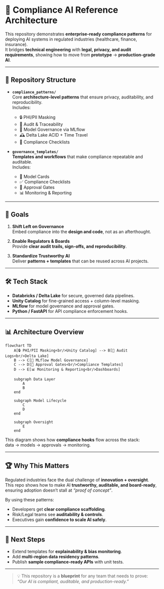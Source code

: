 # 🏢 Compliance AI Reference Architecture

This repository demonstrates **enterprise-ready compliance patterns** for deploying AI systems in regulated industries (healthcare, finance, insurance).  
It bridges **technical engineering** with **legal, privacy, and audit requirements**, showing how to move from **prototype** → **production-grade AI**.

---

## 📂 Repository Structure

- **`compliance_patterns/`**  
  Core **architecture-level patterns** that ensure privacy, auditability, and reproducibility.  
  Includes:  
  - 🔒 PHI/PII Masking  
  - 🧾 Audit & Traceability  
  - 📜 Model Governance via MLflow  
  - 🕰 Delta Lake ACID + Time Travel  
  - 📑 Compliance Checklists  

- **`governance_templates/`**  
  **Templates and workflows** that make compliance repeatable and auditable.  
  Includes:  
  - 📜 Model Cards  
  - ✅ Compliance Checklists  
  - 🚦 Approval Gates  
  - 📊 Monitoring & Reporting  

---

## 🎯 Goals

1. **Shift Left on Governance**  
   Embed compliance into the **design and code**, not as an afterthought.

2. **Enable Regulators & Boards**  
   Provide **clear audit trails, sign-offs, and reproducibility**.

3. **Standardize Trustworthy AI**  
   Deliver **patterns + templates** that can be reused across AI projects.

---

## 🛠️ Tech Stack

- **Databricks / Delta Lake** for secure, governed data pipelines.  
- **Unity Catalog** for fine-grained access + column-level masking.  
- **MLflow** for model governance and approval gates.  
- **Python / FastAPI** for API compliance enforcement hooks.  

---

## 📊 Architecture Overview

```mermaid
flowchart TD
    A[🔒 PHI/PII Masking<br/>Unity Catalog] --> B[🧾 Audit Logs<br/>Delta Lake]
    B --> C[📜 MLflow Model Governance]
    C --> D[🚦 Approval Gates<br/>Compliance Templates]
    D --> E[📊 Monitoring & Reporting<br/>Dashboards]

    subgraph Data Layer
        A
        B
    end

    subgraph Model Lifecycle
        C
        D
    end

    subgraph Oversight
        E
    end
```

This diagram shows how **compliance hooks** flow across the stack:  
data → models → approvals → monitoring.

---

## 🏆 Why This Matters

Regulated industries face the dual challenge of **innovation + oversight**.  
This repo shows how to make AI **trustworthy, auditable, and board-ready**, ensuring adoption doesn’t stall at *“proof of concept”*.  

By using these patterns:  
- Developers get **clear compliance scaffolding**.  
- Risk/Legal teams see **auditability & controls**.  
- Executives gain **confidence to scale AI safely**.

---

## 🚀 Next Steps

- Extend templates for **explainability & bias monitoring**.  
- Add **multi-region data residency patterns**.  
- Publish **sample compliance-ready APIs** with unit tests.

---

> 💡 This repository is a **blueprint** for any team that needs to prove:  
> *“Our AI is compliant, auditable, and production-ready.”*
